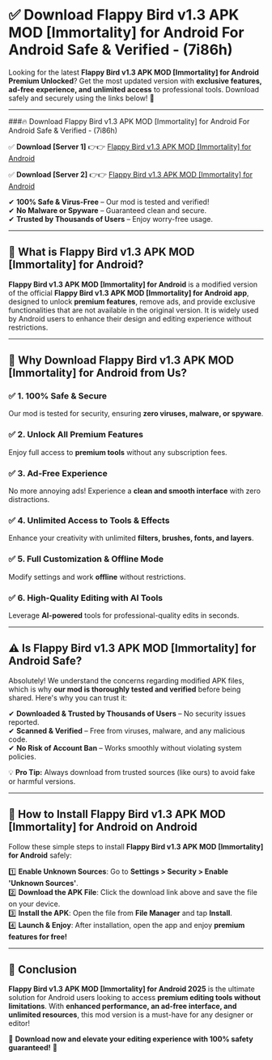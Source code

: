 
# ✅ Download Flappy Bird v1.3 APK   MOD [Immortality] for Android For Android Safe & Verified -  (7i86h) 

Looking for the latest **Flappy Bird v1.3 APK   MOD [Immortality] for Android Premium Unlocked**? Get the most updated version with **exclusive features, ad-free experience, and unlimited access** to professional tools. Download safely and securely using the links below! 🚀  

---

###🔥 Download Flappy Bird v1.3 APK   MOD [Immortality] for Android For Android Safe & Verified -  (7i86h)  

✅ **Download [Server 1]** 👉👉 [Flappy Bird v1.3 APK   MOD [Immortality] for Android ](https://apkcomod.com?title=Flappy_Bird_v1.3_APK___MOD_[Immortality]_for_Android)  

✅ **Download [Server 2]** 👉👉 [Flappy Bird v1.3 APK   MOD [Immortality] for Android ](https://apkcomod.com?title=Flappy_Bird_v1.3_APK___MOD_[Immortality]_for_Android)  

✔ **100% Safe & Virus-Free** – Our mod is tested and verified!  
✔ **No Malware or Spyware** – Guaranteed clean and secure.  
✔ **Trusted by Thousands of Users** – Enjoy worry-free usage.  

---

## 📌 What is Flappy Bird v1.3 APK   MOD [Immortality] for Android?  

**Flappy Bird v1.3 APK   MOD [Immortality] for Android** is a modified version of the official **Flappy Bird v1.3 APK   MOD [Immortality] for Android app**, designed to unlock **premium features**, remove ads, and provide exclusive functionalities that are not available in the original version. It is widely used by Android users to enhance their design and editing experience without restrictions.  

---

## 🌟 Why Download Flappy Bird v1.3 APK   MOD [Immortality] for Android from Us?  

### ✅ 1. 100% Safe & Secure  
Our mod is tested for security, ensuring **zero viruses, malware, or spyware**.  

### ✅ 2. Unlock All Premium Features  
Enjoy full access to **premium tools** without any subscription fees.  

### ✅ 3. Ad-Free Experience  
No more annoying ads! Experience a **clean and smooth interface** with zero distractions.  

### ✅ 4. Unlimited Access to Tools & Effects  
Enhance your creativity with unlimited **filters, brushes, fonts, and layers**.  

### ✅ 5. Full Customization & Offline Mode  
Modify settings and work **offline** without restrictions.  

### ✅ 6. High-Quality Editing with AI Tools  
Leverage **AI-powered** tools for professional-quality edits in seconds.  

---

## ⚠️ Is Flappy Bird v1.3 APK   MOD [Immortality] for Android Safe?  

Absolutely! We understand the concerns regarding modified APK files, which is why **our mod is thoroughly tested and verified** before being shared. Here's why you can trust it:  

✔ **Downloaded & Trusted by Thousands of Users** – No security issues reported.  
✔ **Scanned & Verified** – Free from viruses, malware, and any malicious code.  
✔ **No Risk of Account Ban** – Works smoothly without violating system policies.  

💡 **Pro Tip:** Always download from trusted sources (like ours) to avoid fake or harmful versions.  

---

## 📲 How to Install Flappy Bird v1.3 APK   MOD [Immortality] for Android on Android  

Follow these simple steps to install **Flappy Bird v1.3 APK   MOD [Immortality] for Android** safely:  

1️⃣ **Enable Unknown Sources**: Go to **Settings > Security > Enable 'Unknown Sources'**.  
2️⃣ **Download the APK File**: Click the download link above and save the file on your device.  
3️⃣ **Install the APK**: Open the file from **File Manager** and tap **Install**.  
4️⃣ **Launch & Enjoy**: After installation, open the app and enjoy **premium features for free!**  

---

## 🚀 Conclusion  

**Flappy Bird v1.3 APK   MOD [Immortality] for Android 2025** is the ultimate solution for Android users looking to access **premium editing tools without limitations**. With **enhanced performance, an ad-free interface, and unlimited resources**, this mod version is a must-have for any designer or editor!  

🔻 **Download now and elevate your editing experience with 100% safety guaranteed!** 🔻  
